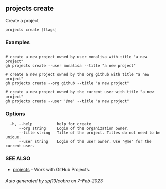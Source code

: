 ## projects create

Create a project

```
projects create [flags]
```

### Examples

```

# create a new project owned by user monalisa with title "a new project"
gh projects create --user monalisa --title "a new project"

# create a new project owned by the org github with title "a new project"
gh projects create --org github --title "a new project"

# create a new project owned by the current user with title "a new project"
gh projects create --user '@me' --title "a new project"

```

### Options

```
  -h, --help           help for create
      --org string     Login of the organization owner.
      --title string   Title of the project. Titles do not need to be unique.
      --user string    Login of the user owner. Use "@me" for the current user.
```

### SEE ALSO

* [projects](projects.md)	 - Work with GitHub Projects.

###### Auto generated by spf13/cobra on 7-Feb-2023
